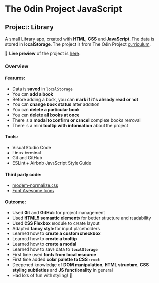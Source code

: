 # The Odin Project JavaScript
## Project: Library
  A small Library app, created with **HTML**, **CSS** and **JavaScript**. The data is stored in **localStorage**. The project is from The Odin Project [curriculum](https://www.theodinproject.com/courses/javascript/lessons/library).

🔗 **Live preview** of the project is [here](https://mooniidev.github.io/library/).

### Overview
#### **Features:**
* Data is **saved** in `localStorage`
* You can **add a book**
* Before adding a book, you can **mark if it's already read or not**
* You can **change book status** after addition
* You can **delete a particular book**
* You can **delete all books at once**
* There is a **modal to confirm or cancel** complete books removal
* There is a mini **tooltip with information** about the project


#### **Tools:**
* Visual Studio Code
* Linux terminal
* Git and GitHub
* ESLint + Airbnb JavaScript Style Guide

#### **Third party code:**
* [modern-normalize.css](https://github.com/sindresorhus/modern-normalize)
* [Font Awesome Icons](https://fontawesome.com/)

#### **Outcome:**
* Used **Git** and **GitHub** for project management
* Used **HTML5 semantic elements** for better structure and readability
* Used **CSS Flexbox** module to create layout
* Adapted **fancy style** for input placeholders
* Learned how to **create a custom checkbox**
* Learned how to **create a tooltip**
* Learned how to **create a modal**
* Learned how to save data to **`localStorage`**
* First time used **fonts from local resource**
* First time added **color palette to CSS `:root`**
* Deepened knowledge of **DOM manipulation**, **HTML structure**, **CSS styling subtleties** and **JS functionality** in general
* Had lots of fun with styling! 🎨



